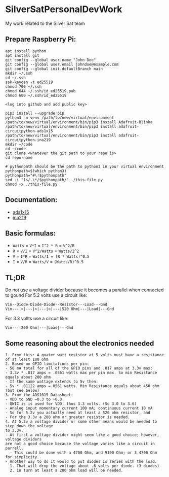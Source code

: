 # SilverSatPersonalDevWork

My work related to the Silver Sat team

###

## Prepare Raspberry Pi:

```
apt install python
apt install git
git config --global user.name "John Doe"
git config --global user.email johndoe@example.com
git config --global init.defaultBranch main
mkdir ~/.ssh
cd ~/.ssh
ssk-keygen -t ed25519
chmod 700 ~/.ssh
chmod 644 ~/.ssh/id_ed25519.pub
chmod 600 ~/.ssh/id_ed25519

<log into github and add public key>

pip3 install --upgrade pip
python3 -m venv /path/to/new/virtual/environment
/path/to/new/virtual/environment/bin/pip3 install Adafruit-Blinka
/path/to/new/virtual/environment/bin/pip3 install adafruit-circuitpython-ads1x15
/path/to/new/virtual/environment/bin/pip3 install adafruit-circuitpython-ina219
mkdir ~/code
cd ~/code
git clone <whatever the git path to your repo is>
cd repo-name

# pythonpath should be the path to python3 in your virtual environment
pythonpath=$(which python3)
pythonpath="#\!$pythonpath"
sed -i "1s/.\*/$pythonpath/" ./this-file.py
chmod +x ./this-file.py
```

## Documentation:

- [ads1x15](https://docs.circuitpython.org/projects/ads1x15/en/stable/)
- [ina219](https://docs.circuitpython.org/projects/ina219/en/stable/)

## Basic formulas:

- `Watts` = `V*I` = `I^2 * R` = `V^2/R`
- `R` = `V/I` = `V^2/Watts` = `Watts/I^2`
- `V` = `I*R` = `Watts/I = (R * Watts)^0.5`
- `I` = `V/R` = `Watts/V` = `(Watts/R)^0.5`

## TL;DR

Do not use a voltage divider because it becomes a parallel when connected to gound
For 5.2 volts use a circuit like:

```
Vin--Diode-Diode-Diode--Resistor---Load---Gnd
Vin---|>|---|>|---|>|---|520 Ohm|---|Load|---Gnd
```

For 3.3 vollts use a circuit like:

```
Vin---|200 Ohm|---|Load|---Gnd
```

## Some reasoning about the electronics needed

```
1. From this: A quater watt resistor at 5 volts must have a resistance of at least 100 ohm
2. Based on GPIO limitations per pin:
- 50 mA total for all of the GPIO pins and .017 amps at 3.3v max:
- 3.3v * .017 amps = .0561 watts max per pin max. So min Resistance equals about 200 ohm
- If the same wattage extends to 5v then:
- 5v * .01122 amps =.0561 watts. Min Resistance equals about 450 ohm (but see below)
3. From the ADS1015 Datasheet:
- VDD to GND –0.3 to +0.3
- QWIC is is used for VDD, thus 3.3 volts. (So 3.0 to 3.6)
- Analog input momentary current 100 mA; continuous current 10 mA
- So for 5.2v you actually need at least a 520 ohm resistor, and
- For the 3.3v a 200 ohm or greater resistor is needed.
4. At 5.2v a voltage divider or some other means would be needed to step down the voltage
to 3.3v.
- At first a voltage divider might seem like a good choice; however, voltage dividers
are not a good choice because the voltage varies like a circuit in parrell.
  - This could be done with a 4700 Ohm, and 9100 Ohm; or 3 4700 Ohm for simplicity.
- Another way to do it would to put diodes is series with the load.
  1. That will drop the voltage about .6 volts per diode. (3 diodes)
  2. In turn at least a 200 ohm load will be needed.
```
